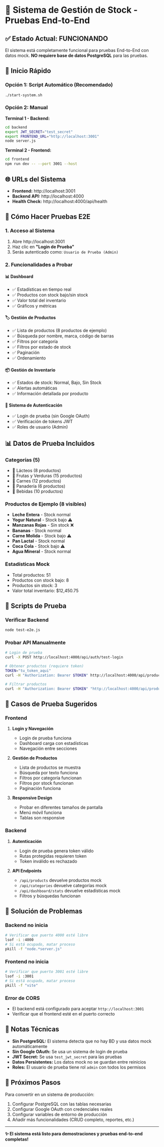 # 🏪 Sistema de Gestión de Stock - Pruebas End-to-End

## ✅ Estado Actual: **FUNCIONANDO**

El sistema está completamente funcional para pruebas End-to-End con datos mock. **NO requiere base de datos PostgreSQL** para las pruebas.

## 🚀 Inicio Rápido

### Opción 1: Script Automático (Recomendado)
```bash
./start-system.sh
```

### Opción 2: Manual

**Terminal 1 - Backend:**
```bash
cd backend
export JWT_SECRET="test_secret"
export FRONTEND_URL="http://localhost:3001"
node server.js
```

**Terminal 2 - Frontend:**
```bash
cd frontend
npm run dev -- --port 3001 --host
```

## 🌐 URLs del Sistema

- **Frontend:** http://localhost:3001
- **Backend API:** http://localhost:4000
- **Health Check:** http://localhost:4000/api/health

## 🧪 Cómo Hacer Pruebas E2E

### 1. **Acceso al Sistema**
1. Abre http://localhost:3001
2. Haz clic en **"Login de Prueba"**
3. Serás autenticado como: `Usuario de Prueba (Admin)`

### 2. **Funcionalidades a Probar**

#### 📊 **Dashboard**
- ✅ Estadísticas en tiempo real
- ✅ Productos con stock bajo/sin stock
- ✅ Valor total del inventario
- ✅ Gráficos y métricas

#### 🏷️ **Gestión de Productos**
- ✅ Lista de productos (8 productos de ejemplo)
- ✅ Búsqueda por nombre, marca, código de barras
- ✅ Filtros por categoría
- ✅ Filtros por estado de stock
- ✅ Paginación
- ✅ Ordenamiento

#### 📦 **Gestión de Inventario**
- ✅ Estados de stock: Normal, Bajo, Sin Stock
- ✅ Alertas automáticas
- ✅ Información detallada por producto

#### 🔐 **Sistema de Autenticación**
- ✅ Login de prueba (sin Google OAuth)
- ✅ Verificación de tokens JWT
- ✅ Roles de usuario (Admin)

## 📊 Datos de Prueba Incluidos

### **Categorías (5)**
- 🥛 Lácteos (8 productos)
- 🍎 Frutas y Verduras (15 productos)
- 🥩 Carnes (12 productos)
- 🍞 Panadería (6 productos)
- 🥤 Bebidas (10 productos)

### **Productos de Ejemplo (8 visibles)**
- **Leche Entera** - Stock normal
- **Yogur Natural** - Stock bajo ⚠️
- **Manzanas Rojas** - Sin stock ❌
- **Bananas** - Stock normal
- **Carne Molida** - Stock bajo ⚠️
- **Pan Lactal** - Stock normal
- **Coca Cola** - Stock bajo ⚠️
- **Agua Mineral** - Stock normal

### **Estadísticas Mock**
- Total productos: 51
- Productos con stock bajo: 8
- Productos sin stock: 3
- Valor total inventario: $12,450.75

## 🔧 Scripts de Prueba

### Verificar Backend
```bash
node test-e2e.js
```

### Probar API Manualmente
```bash
# Login de prueba
curl -X POST http://localhost:4000/api/auth/test-login

# Obtener productos (requiere token)
TOKEN="tu_token_aqui"
curl -H "Authorization: Bearer $TOKEN" http://localhost:4000/api/products

# Filtrar productos
curl -H "Authorization: Bearer $TOKEN" "http://localhost:4000/api/products?search=leche&category=1"
```

## 🎯 Casos de Prueba Sugeridos

### **Frontend**
1. **Login y Navegación**
   - Login de prueba funciona
   - Dashboard carga con estadísticas
   - Navegación entre secciones

2. **Gestión de Productos**
   - Lista de productos se muestra
   - Búsqueda por texto funciona
   - Filtros por categoría funcionan
   - Filtros por stock funcionan
   - Paginación funciona

3. **Responsive Design**
   - Probar en diferentes tamaños de pantalla
   - Menú móvil funciona
   - Tablas son responsive

### **Backend**
1. **Autenticación**
   - Login de prueba genera token válido
   - Rutas protegidas requieren token
   - Token inválido es rechazado

2. **API Endpoints**
   - `/api/products` devuelve productos mock
   - `/api/categories` devuelve categorías mock
   - `/api/dashboard/stats` devuelve estadísticas mock
   - Filtros y búsquedas funcionan

## 🐛 Solución de Problemas

### Backend no inicia
```bash
# Verificar que puerto 4000 esté libre
lsof -i :4000
# Si está ocupado, matar proceso
pkill -f "node.*server.js"
```

### Frontend no inicia
```bash
# Verificar que puerto 3001 esté libre
lsof -i :3001
# Si está ocupado, matar proceso
pkill -f "vite"
```

### Error de CORS
- El backend está configurado para aceptar `http://localhost:3001`
- Verificar que el frontend esté en el puerto correcto

## 📝 Notas Técnicas

- **Sin PostgreSQL:** El sistema detecta que no hay BD y usa datos mock automáticamente
- **Sin Google OAuth:** Se usa un sistema de login de prueba
- **JWT Secret:** Se usa `test_jwt_secret` para las pruebas
- **Datos Persistentes:** Los datos mock no se guardan entre reinicios
- **Roles:** El usuario de prueba tiene rol `admin` con todos los permisos

## 🔄 Próximos Pasos

Para convertir en un sistema de producción:
1. Configurar PostgreSQL con las tablas necesarias
2. Configurar Google OAuth con credenciales reales
3. Configurar variables de entorno de producción
4. Añadir más funcionalidades (CRUD completo, reportes, etc.)

---

**✨ El sistema está listo para demostraciones y pruebas end-to-end completas!** 